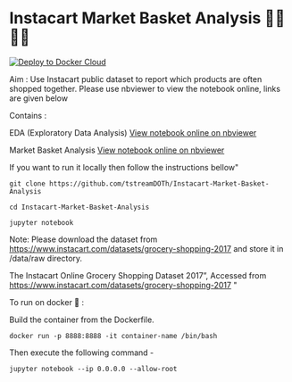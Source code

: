 # Instacart Market Basket Analysis 🍋🍉🥑🥦

[![Deploy to Docker Cloud](https://files.cloud.docker.com/images/deploy-to-dockercloud.svg)](https://cloud.docker.com/stack/deploy/)

Aim : Use Instacart public dataset to report which products are often shopped together.
Please use nbviewer to view the notebook online, links are given below

Contains :

EDA (Exploratory Data Analysis) [View notebook online on nbviewer](https://nbviewer.jupyter.org/github/tstreamDOTh/Instacart-Market-Basket-Analysis/blob/master/code/Data%20Analysis.ipynb "EDA")

Market Basket Analysis [View notebook online on nbviewer](https://nbviewer.jupyter.org/github/tstreamDOTh/Instacart-Market-Basket-Analysis/blob/master/code/Market%20Basket%20Analysis.ipynb "Market Basket Analysis")

If you want to run it locally then follow the instructions bellow"

```
git clone https://github.com/tstreamDOTh/Instacart-Market-Basket-Analysis

cd Instacart-Market-Basket-Analysis

jupyter notebook
```

Note: Please download the dataset from https://www.instacart.com/datasets/grocery-shopping-2017 and store it in /data/raw directory.

The Instacart Online Grocery Shopping Dataset 2017”, Accessed from https://www.instacart.com/datasets/grocery-shopping-2017 "


To run on docker 🐳 :

Build the container from the Dockerfile. 


```
docker run -p 8888:8888 -it container-name /bin/bash
```
Then execute the following command -

```
jupyter notebook --ip 0.0.0.0 --allow-root
```

